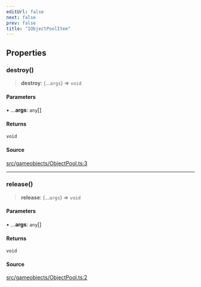 ```yaml
---
editUrl: false
next: false
prev: false
title: "IObjectPoolItem"
---
```


## Properties

### destroy()

> **destroy**: (...`args`) => `void`

#### Parameters

• ...**args**: `any`[]

#### Returns

`void`

#### Source

[src/gameobjects/ObjectPool.ts:3](https://github.com/relishinc/dill-pixel/blob/10f512f7f577ca5e74162827f11215b28df5ca97/src/gameobjects/ObjectPool.ts#L3)

***

### release()

> **release**: (...`args`) => `void`

#### Parameters

• ...**args**: `any`[]

#### Returns

`void`

#### Source

[src/gameobjects/ObjectPool.ts:2](https://github.com/relishinc/dill-pixel/blob/10f512f7f577ca5e74162827f11215b28df5ca97/src/gameobjects/ObjectPool.ts#L2)
